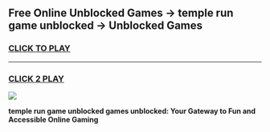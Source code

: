 
## Free Online Unblocked Games → temple run game unblocked → Unblocked Games
<h3>
<a href="https://premium.freeplayer.one?title=temple_run_game_unblocked&ref=21F">CLICK TO PLAY</a></h3>
<hr>

<h3>
<a href="https://premium.freeplayer.one?title=temple_run_game_unblocked&ref=21F">CLICK 2 PLAY</a>
  
</h3>

<a href="https://premium.freeplayer.one?title=temple_run_game_unblocked&ref=21F/"><img src="https://clearcache.store/games.png"></a>


**temple run game unblocked games unblocked: Your Gateway to Fun and Accessible Online Gaming**
